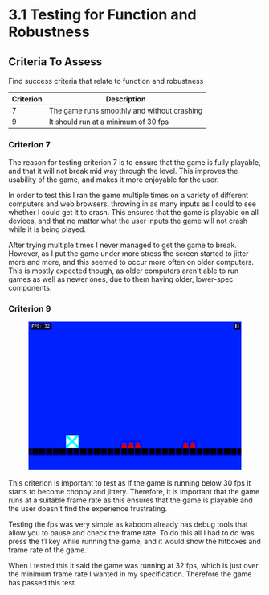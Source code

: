 # 3.1 Testing for Function and Robustness

## Criteria To Assess

Find success criteria that relate to function and robustness

| Criterion | Description                                 |
| --------- | ------------------------------------------- |
| 7         | The game runs smoothly and without crashing |
| 9         | It should run at a minimum of 30 fps        |

### Criterion 7

The reason for testing criterion 7 is to ensure that the game is fully playable, and that it will not break mid way through the level. This improves the usability of the game, and makes it more enjoyable for the user.&#x20;

In order to test this I ran the game multiple times on a variety of different computers and web browsers, throwing in as many inputs as I could to see whether I could get it to crash. This ensures that the game is playable on all devices, and that no matter what the user inputs the game will not crash while it is being played.&#x20;

After trying multiple times I never managed to get the game to break. However, as I put the game under more stress the screen started to jitter more and more, and this seemed to occur more often on older computers. This is mostly expected though, as older computers aren't able to run games as well as newer ones, due to them having older, lower-spec components.&#x20;

### Criterion 9

<figure><img src="../.gitbook/assets/image (21).png" alt=""><figcaption></figcaption></figure>

This criterion is important to test as if the game is running below 30 fps it starts to become choppy and jittery. Therefore, it is important that the game runs at a suitable frame rate as this ensures that the game is playable and the user doesn't find the experience frustrating.

Testing the fps was very simple as kaboom already has debug tools that allow you to pause and check the frame rate. To do this all I had to do was press the f1 key while running the game, and it would show the hitboxes and frame rate of the game.

&#x20;When I tested this it said the game was running at 32 fps, which is just over the minimum frame rate I wanted in my specification. Therefore the game has passed this test.

